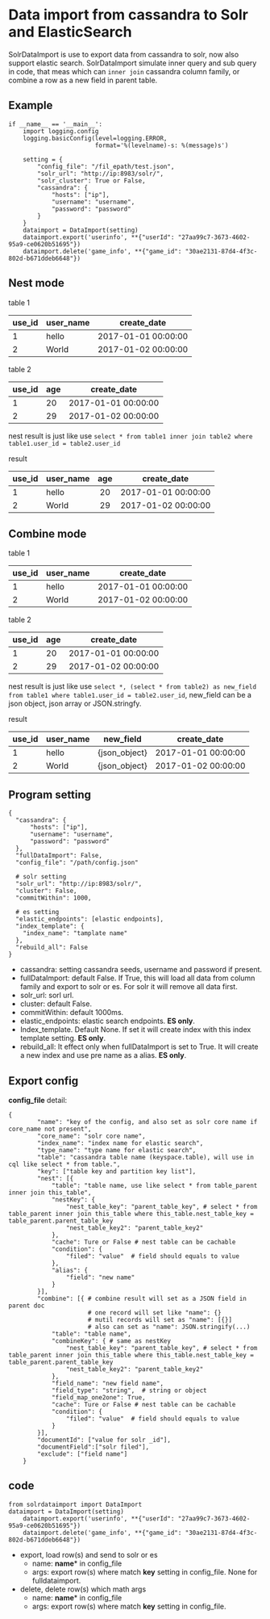 
Data import from cassandra to Solr and ElasticSearch
=========================================

SolrDataImport is use to export data from cassandra to solr, now also support elastic search. SolrDataImport simulate inner query and sub query in code, that meas which can `inner join` cassandra column family, or combine a row as a new field in parent table.


Example
------------------------

```
if __name__ == '__main__':
    import logging.config
    logging.basicConfig(level=logging.ERROR,
                        format='%(levelname)-s: %(message)s')

    setting = {
        "config_file": "/fil_epath/test.json",
        "solr_url": "http://ip:8983/solr/",
        "solr_cluster": True or False,
        "cassandra": {
            "hosts": ["ip"],
            "username": "username",
            "password": "password"
        }
    }
    dataimport = DataImport(setting)
    dataimport.export('userinfo', **{"userId": "27aa99c7-3673-4602-95a9-ce0620b51695"})
    dataimport.delete('game_info', **{"game_id": "30ae2131-87d4-4f3c-802d-b671ddeb6648"})
```


Nest mode
------------------------

table 1

| use_id | user_name | create_date         |
| ------ | --------- | ------------------- |
| 1      | hello     | 2017-01-01 00:00:00 |
| 2      | World     | 2017-01-02 00:00:00 |


table 2

| use_id | age  | create_date         |
| ------ | ---- | ------------------- |
| 1      | 20   | 2017-01-01 00:00:00 |
| 2      | 29   | 2017-01-02 00:00:00 |

nest result is just like use `select * from table1 inner join table2 where table1.user_id = table2.user_id`

result

| use_id | user_name | age  | create_date         |
| ------ | --------- | :--: | ------------------- |
| 1      | hello     |  20  | 2017-01-01 00:00:00 |
| 2      | World     |  29  | 2017-01-02 00:00:00 |


Combine mode
-------------------------------------

table 1

| use_id | user_name | create_date         |
| ------ | --------- | ------------------- |
| 1      | hello     | 2017-01-01 00:00:00 |
| 2      | World     | 2017-01-02 00:00:00 |


table 2

| use_id | age  | create_date         |
| ------ | ---- | ------------------- |
| 1      | 20   | 2017-01-01 00:00:00 |
| 2      | 29   | 2017-01-02 00:00:00 |

nest result is just like use `select *, (select * from table2) as new_field from table1 where table1.user_id = table2.user_id`, new_field can be a json object, json array or JSON.stringfy.

result

| use_id | user_name | new_field     | create_date         |
| ------ | --------- | ------------- | ------------------- |
| 1      | hello     | {json_object} | 2017-01-01 00:00:00 |
| 2      | World     | {json_object} | 2017-01-02 00:00:00 |


Program setting
--------------------------------------------------

```
{
  "cassandra": {
      "hosts": ["ip"],
      "username": "username",
      "password": "password"
  },
  "fullDataImport": False,
  "config_file": "/path/config.json"

  # solr setting
  "solr_url": "http://ip:8983/solr/",
  "cluster": False,
  "commitWithin": 1000,

  # es setting
  "elastic_endpoints": [elastic endpoints],
  "index_template": {
    "index_name": "tamplate name"
  },
  "rebuild_all": False
}
```

- cassandra: setting cassandra seeds, username and password if present.
- fullDataImport: default False. If True, this will load all data from column family and export to solr or es. For solr it will remove all data first.
- solr_url: sorl url.
- cluster: default False.
- commitWithin: default 1000ms.
- elastic_endpoints: elastic search endpoints. **ES only**.
- Index_template. Default None. If set it will create index with this index template setting. **ES only**.
- rebuild_all: It effect only when fullDataImport is set to True. It will create a new index and use pre name as a alias.  **ES only**.



Export config
------------------------------------------

**config_file** detail:


```
{
        "name": "key of the config, and also set as solr core name if core_name not present",
        "core_name": "solr core name",
        "index_name": "index name for elastic search",
        "type_name": "type name for elastic search",
        "table": "cassandra table name (keyspace.table), will use in cql like select * from table.",
        "key": ["table key and partition key list"],
        "nest": [{
            "table": "table name, use like select * from table_parent inner join this_table",
            "nestKey": {
                "nest_table_key": "parent_table_key", # select * from table_parent inner join this_table where this_table.nest_table_key = table_parent.parent_table_key
                "nest_table_key2": "parent_table_key2"
            },
            "cache": Ture or False # nest table can be cachable
            "condition": {
                "filed": "value"  # field should equals to value
            },
            "alias": {
                "field": "new name"
            }
        }],
        "combine": [{ # combine result will set as a JSON field in parent doc
                      # one record will set like "name": {}
                      # mutil records will set as "name": [{}]
                      # also can set as "name": JSON.stringify(...)
            "table": "table name",
            "combineKey": { # same as nestKey
                "nest_table_key": "parent_table_key", # select * from table_parent inner join this_table where this_table.nest_table_key = table_parent.parent_table_key
                "nest_table_key2": "parent_table_key2"
            },
            "field_name": "new field name",
            "field_type": "string",  # string or object
            "field_map_one2one": True,
            "cache": Ture or False # nest table can be cachable
            "condition": {
                "filed": "value"  # field should equals to value
            }
        }],
        "documentId": ["value for solr _id"],
        "documentField":["solr filed"],
        "exclude": ["field name"]
    }
```

code
--------------------

```
from solrdataimport import DataImport
dataimport = DataImport(setting)
    dataimport.export('userinfo', **{"userId": "27aa99c7-3673-4602-95a9-ce0620b51695"})
    dataimport.delete('game_info', **{"game_id": "30ae2131-87d4-4f3c-802d-b671ddeb6648"})
```

- export, load row(s) and send to solr or es
    * name: **name*** in config_file
    * args: export row(s) where match **key** setting in config_file. None for fulldataimport.
- delete, delete row(s) which math args
    * name: **name*** in config_file
    * args: export row(s) where match **key** setting in config_file. 


